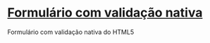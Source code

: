 # [Formulário com validação nativa](https://github.com/gracibrea/formulario-com-validacao-nativa)
 Formulário com validação nativa do HTML5
